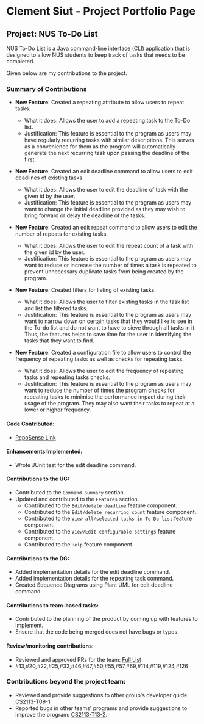 # Clement Siut - Project Portfolio Page

## Project: NUS To-Do List
NUS To-Do List is a Java command-line interface (CLI) application that is designed to allow NUS students to keep track
of tasks that needs to be completed.

Given below are my contributions to the project.

### Summary of Contributions

- **New Feature**: Created a repeating attribute to allow users to repeat tasks.
    - What it does: Allows the user to add a repeating task to the To-Do list.
    - Justification: This feature is essential to the program as users may have regularly recurring tasks with similar 
      descriptions. This serves as a convenience for them as the program will automatically generate the next recurring
      task upon passing the deadline of the first.

- **New Feature**: Created an edit deadline command to allow users to edit deadlines of existing tasks.
    - What it does: Allows the user to edit the deadline of task with the given id by the user.
    - Justification: This feature is essential to the program as users may want to change the initial deadline provided
      as they may wish to bring forward or delay the deadline of the tasks.

- **New Feature**: Created an edit repeat command to allow users to edit the number of repeats for existing tasks.
    - What it does: Allows the user to edit the repeat count of a task with the given id by the user.
    - Justification: This feature is essential to the program as users may want to reduce or increase the number of 
      times a task is repeated to prevent unnecessary duplicate tasks from being created by the program.

- **New Feature**: Created filters for listing of existing tasks.
    - What it does: Allows the user to filter existing tasks in the task list and list the filtered tasks.
    - Justification: This feature is essential to the program as users may want to narrow down on certain tasks that they 
      would like to see in the To-do list and do not want to have to sieve through all tasks in it. Thus, the features helps 
      to save time for the user in identifying the tasks that they want to find.

- **New Feature**: Created a configuration file to allow users to control the frequency of repeating tasks as well as 
    checks for repeating tasks.
    - What it does: Allows the user to edit the frequency of repeating tasks and repeating tasks checks.
    - Justification: This feature is essential to the program as users may want to reduce the number of times the 
      program checks for repeating tasks to minimise the performance impact during their usage of the program. They may
      also want their tasks to repeat at a lower or higher frequency.


#### Code Contributed:
- [RepoSense Link](https://nus-cs2113-ay2223s2.github.io/tp-dashboard/?search=clement559&breakdown=true)

#### Enhancements Implemented:
- Wrote JUnit test for the edit deadline command.

#### Contributions to the UG:
- Contributed to the `Command Summary` section.
- Updated and contributed to the `Features` section.
    - Contributed to the `Edit/delete deadline` feature component.
    - Contributed to the `Edit/delete recurring count` feature component.
    - Contributed to the `View all/selected tasks in To-Do list` feature component.
    - Contributed to the `View/Edit configurable settings` feature component.
    - Contributed to the `Help` feature component.

#### Contributions to the DG:
- Added implementation details for the edit deadline command.
- Added implementation details for the repeating task command.
- Created Sequence Diagrams using Plant UML for edit deadline command.

#### Contributions to team-based tasks:
- Contributed to the planning of the product by coming up with features to implement.
- Ensure that the code being merged does not have bugs or typos.

#### Review/monitoring contributions:
- Reviewed and approved PRs for the team: [Full List](https://github.com/AY2223S2-CS2113-T11-4/tp/issues?q=is%3Aclosed+reviewed-by%3Aclement559)
- #13,#20,#22,#25,#32,#46,#47,#50,#55,#57,#69,#114,#119,#124,#126

### Contributions beyond the project team:
- Reviewed and provide suggestions to other group's developer guide: [CS2113-T09-1](https://github.com/nus-cs2113-AY2223S2/tp/pull/14#pullrequestreview-1364260237)
- Reported bugs in other teams' programs and provide suggestions to improve the program: [CS2113-T13-2](https://github.com/clement559/ped/issues).